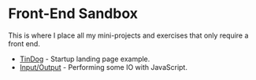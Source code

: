 # Front-End Sandbox

This is where I place all my mini-projects and exercises that only require a front end.

- [TinDog](https://rfaria.github.io/front-end-sandbox/tindog) - Startup landing page example.
- [Input/Output](https://rfaria.github.io/front-end-sandbox/input-output) - Performing some IO with JavaScript.
